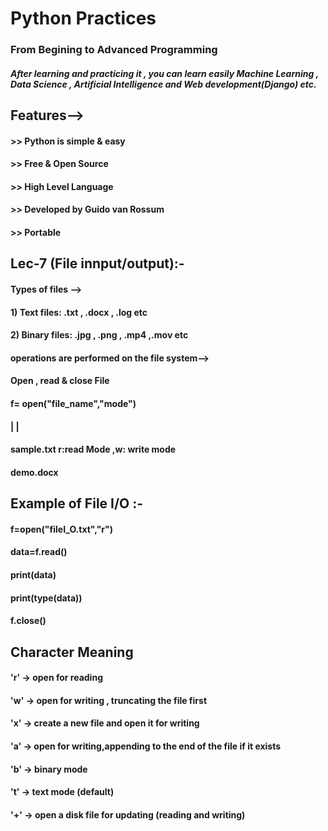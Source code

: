 # Python Practices
### From Begining to Advanced Programming
##### After learning and practicing it , you can learn easily Machine Learning , Data Science , Artificial Intelligence and Web development(Django) etc.

## Features-->
#### >> Python is simple & easy
#### >> Free & Open Source
#### >> High Level Language
#### >> Developed by Guido van Rossum
#### >> Portable 


## Lec-7 (File innput/output):-

#### Types of files -->
#### 1) Text files: .txt , .docx , .log etc
#### 2) Binary files: .jpg , .png , .mp4 ,.mov etc

#### operations are performed on the file system-->
#### Open , read & close File 

#### f= open("file_name","mode")
####           |           |
####          sample.txt   r:read Mode ,w: write mode
####          demo.docx    


## Example of File I/O :-
#### f=open("fileI_O.txt","r")
#### data=f.read()
#### print(data)
#### print(type(data))
#### f.close()

## Character                       Meaning
#### 'r'                ->        open for reading
#### 'w'                ->        open for writing , truncating the file first
#### 'x'                ->        create a new file and open it for writing
#### 'a'                ->        open for writing,appending to the end of the file if it exists 
#### 'b'                ->        binary mode
#### 't'                ->        text mode (default)
#### '+'                ->        open a disk file for updating (reading and writing)
